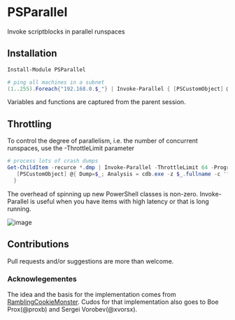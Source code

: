 # PSParallel
Invoke scriptblocks in parallel runspaces

## Installation
```PowerShell
Install-Module PSParallel
```

```PowerShell
# ping all machines in a subnet
(1..255).Foreach{"192.168.0.$_"} | Invoke-Parallel { [PSCustomObject] @{IP=$_;Result=ping.exe -4 -a -w 20 $_}}
```

Variables and functions are captured from the parent session.

## Throttling
To control the degree of parallelism, i.e. the number of concurrent runspaces, use the -ThrottleLimit parameter

```PowerShell
# process lots of crash dumps
Get-ChildItem -recurce *.dmp | Invoke-Parallel -ThrottleLimit 64 -ProgressActivity "Processing dumps" {
   [PSCustomObject] @{ Dump=$_; Analysis = cdb.exe -z $_.fullname -c '"!analyze -v;q"'
  }
```

The overhead of spinning up new PowerShell classes is non-zero. Invoke-Parallel is useful when you have items with high latency or that is long running.

![image](https://github.com/powercode/PSParallel/raw/master/images/Invoke-Parallel.png)

## Contributions
Pull requests and/or suggestions are more than welcome.

### Acknowlegementes
The idea and the basis for the implementation comes from [RamblingCookieMonster](https://github.com/RamblingCookieMonster).
Cudos for that implementation also goes to Boe Prox(@proxb) and Sergei Vorobev(@xvorsx).
